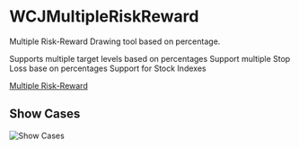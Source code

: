 # WCJMultipleRiskReward


Multiple Risk-Reward Drawing tool based on percentage.

Supports multiple target levels based on percentages
Support multiple Stop Loss base on percentages
Support for Stock Indexes

[Multiple Risk-Reward](https://ninjatraderecosystem.com/user-app-share-download/multiple-risk-reward/)

## Show Cases
![Show Cases](https://i0.wp.com/ninjatraderecosystem.com/wp-content/uploads/2022/01/image_71643.png?w=1920&ssl=1)
